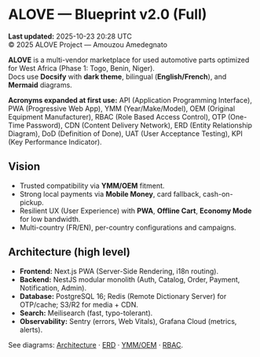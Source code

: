 # ALOVE — Blueprint v2.0 (Full)
**Last updated:** 2025-10-23 20:28 UTC  
© 2025 ALOVE Project — Amouzou Amedegnato

**ALOVE** is a multi-vendor marketplace for used automotive parts optimized for West Africa (Phase 1: Togo, Benin, Niger).  
Docs use **Docsify** with **dark theme**, bilingual (**English/French**), and **Mermaid** diagrams.

**Acronyms expanded at first use:** API (Application Programming Interface), PWA (Progressive Web App), YMM (Year/Make/Model), OEM (Original Equipment Manufacturer), RBAC (Role Based Access Control), OTP (One-Time Password), CDN (Content Delivery Network), ERD (Entity Relationship Diagram), DoD (Definition of Done), UAT (User Acceptance Testing), KPI (Key Performance Indicator).

## Vision
- Trusted compatibility via **YMM/OEM** fitment.
- Strong local payments via **Mobile Money**, card fallback, cash-on-pickup.
- Resilient UX (User Experience) with **PWA**, **Offline Cart**, **Economy Mode** for low bandwidth.
- Multi-country (FR/EN), per-country configurations and campaigns.

## Architecture (high level)
- **Frontend:** Next.js PWA (Server-Side Rendering, i18n routing).
- **Backend:** NestJS modular monolith (Auth, Catalog, Order, Payment, Notification, Admin).
- **Database:** PostgreSQL 16; Redis (Remote Dictionary Server) for OTP/cache; S3/R2 for media + CDN.
- **Search:** Meilisearch (fast, typo-tolerant).
- **Observability:** Sentry (errors, Web Vitals), Grafana Cloud (metrics, alerts).

See diagrams: [Architecture](../diagrams/architecture.mmd) · [ERD](../diagrams/db_relations.mmd) · [YMM/OEM](../diagrams/ymm_oem_model.mmd) · [RBAC](../diagrams/rbac_roles.mmd).
